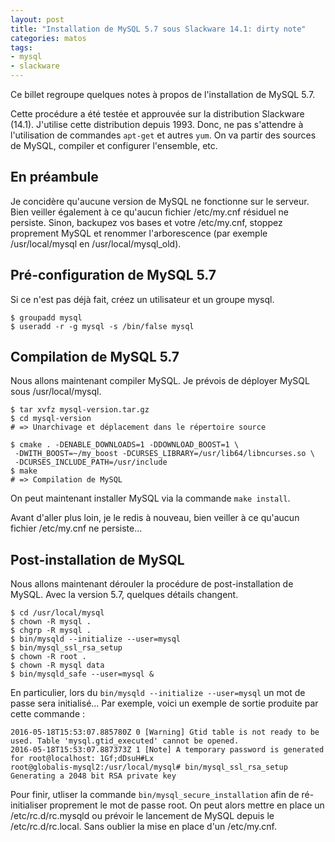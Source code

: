 ```yaml
---
layout: post
title: "Installation de MySQL 5.7 sous Slackware 14.1: dirty note"
categories: matos
tags:
- mysql
- slackware
---
```

Ce billet regroupe quelques notes à propos de l'installation de MySQL 5.7.

Cette procédure a été testée et approuvée sur la distribution Slackware (14.1). J'utilise cette distribution depuis 1993. Donc, ne pas s'attendre à l'utilisation de commandes `apt-get` et autres `yum`. On va partir des sources de MySQL, compiler et configurer l'ensemble, etc. 


## En préambule

Je concidère qu'aucune version de MySQL ne fonctionne sur le serveur. Bien veiller également à ce qu'aucun fichier /etc/my.cnf résiduel ne persiste. Sinon, backupez vos bases et votre /etc/my.cnf, stoppez proprement MySQL et renommer l'arborescence (par exemple /usr/local/mysql en /usr/local/mysql_old).

## Pré-configuration de MySQL 5.7

Si ce n'est pas déjà fait, créez un utilisateur et un groupe mysql.

```
$ groupadd mysql
$ useradd -r -g mysql -s /bin/false mysql
```

## Compilation de MySQL 5.7

Nous allons maintenant compiler MySQL. Je prévois de déployer MySQL sous /usr/local/mysql. 

```
$ tar xvfz mysql-version.tar.gz
$ cd mysql-version
# => Unarchivage et déplacement dans le répertoire source

$ cmake . -DENABLE_DOWNLOADS=1 -DDOWNLOAD_BOOST=1 \
 -DWITH_BOOST=~/my_boost -DCURSES_LIBRARY=/usr/lib64/libncurses.so \
 -DCURSES_INCLUDE_PATH=/usr/include
$ make
# => Compilation de MySQL
```

On peut maintenant installer MySQL via la commande `make install`.

Avant d'aller plus loin, je le redis à nouveau, bien veiller à ce qu'aucun fichier /etc/my.cnf ne persiste...

## Post-installation de MySQL

Nous allons maintenant dérouler la procédure de post-installation de MySQL. Avec la version 5.7, quelques détails changent.

```
$ cd /usr/local/mysql
$ chown -R mysql .
$ chgrp -R mysql .
$ bin/mysqld --initialize --user=mysql
$ bin/mysql_ssl_rsa_setup
$ chown -R root .
$ chown -R mysql data
$ bin/mysqld_safe --user=mysql &
```

En particulier, lors du `bin/mysqld --initialize --user=mysql` un mot de passe sera initialisé... Par exemple, voici un exemple de sortie produite par cette commande :

```
2016-05-18T15:53:07.885780Z 0 [Warning] Gtid table is not ready to be used. Table 'mysql.gtid_executed' cannot be opened.
2016-05-18T15:53:07.887373Z 1 [Note] A temporary password is generated for root@localhost: 1Gf;dDsuH#Lx
root@globalis-mysql2:/usr/local/mysql# bin/mysql_ssl_rsa_setup
Generating a 2048 bit RSA private key
```

Pour finir, utliser la commande `bin/mysql_secure_installation` afin de ré-initialiser proprement le mot de passe root. On peut alors mettre en place un /etc/rc.d/rc.mysqld ou prévoir le lancement de MySQL depuis le /etc/rc.d/rc.local. Sans oublier la mise en place d'un /etc/my.cnf.



